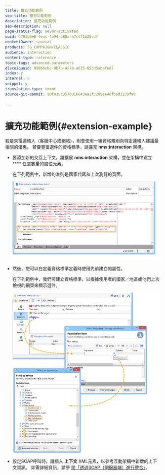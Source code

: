```yaml
---
title: 擴充功能範例
seo-title: 擴充功能範例
description: 擴充功能範例
seo-description: null
page-status-flag: never-activated
uuid: 6703b6e8-4eac-4a94-a80a-a7cd71b25cdf
contentOwner: sauviat
products: SG_CAMPAIGN/CLASSIC
audience: interaction
content-type: reference
topic-tags: advanced-parameters
discoiquuid: 990b6cbc-9b7b-4278-a635-653d5abafe87
index: y
internal: n
snippet: y
translation-type: tm+mt
source-git-commit: 20f835c357d016643ea1f3209ee4dfb6d3239f90

---
```



# 擴充功能範例{#extension-example}

若是來電連絡人（客服中心或網站），則會使用一組資格規則向特定連絡人建議最相關的優惠。 若要豐富選件的資格標準，請擴充 **nms:interaction** 架構。

* 要添加新的交互上下文，請擴展 **nms:interaction** 架構，並在架構中建立 **** 任意數量的屬性元素。

   在下列範例中，新增的准則是國家代碼和上次瀏覽的頁面。

   ![](assets/s_ncs_configuration_offer_schemas.png)

* 然後，您可以在定義資格標準定義時使用先前建立的屬性。

   在下列範例中，我們可建立資格標準，以根據使用者的國家／地區或他們上次檢視的網頁來顯示選件。

   ![](assets/s_ncs_configuration_offer_context.png)

* 設定SOAP呼叫時，請插入 **上下文** XML元素，以參考互動架構中新增的上下文資訊。 如需詳細資訊，請參 [閱「透過SOAP（伺服器端）進行整合」](../../interaction/using/integration-via-soap--server-side-.md)。

